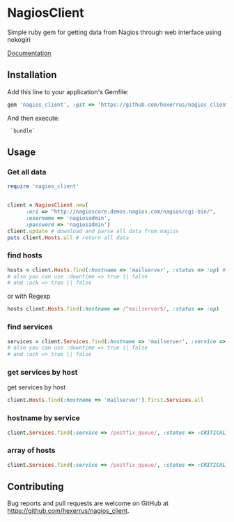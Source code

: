 # NagiosClient

Simple ruby gem for getting data from Nagios through web interface using nokogiri

[Documentation](https://hexerrus.github.io/nagios_client/doc/)

## Installation

Add this line to your application's Gemfile:

```ruby
gem 'nagios_client', :git => 'https://github.com/hexerrus/nagios_client.git'
```

And then execute:

     `bundle`

## Usage

### Get all data

```ruby
require 'nagios_client'


client = NagiosClient.new(
      :uri => "http://nagioscore.demos.nagios.com/nagios/cgi-bin/",
      :username => 'nagiosadmin',
      :password => 'nagiosadmin')
client.update # download and parse all data from nagios
puts client.Hosts.all # return all data
```
### find hosts
```ruby
hosts = client.Hosts.find(:hostname => 'mailserver', :status => :up) # will return Array of hosts
# also you can use :downtime => true || false
# and :ack => true || false
```
or with Regexp

```ruby
hosts client.Hosts.find(:hostname => /^mailserver$/, :status => :up)
```

### find services
```ruby
services = client.Services.find(:hostname => 'mailserver', :service => /postfix_queue/, :status => :CRITICAL)
# also you can use :downtime => true || false
# and :ack => true || false
```

### get services by host
get services by host
```ruby
client.Hosts.find(:hostname => 'mailserver').first.Services.all
```

### hostname by service
```ruby
client.Services.find(:service => /postfix_queue/, :status => :CRITICAL).first.Host.hostname
```

### array of hosts
```ruby
client.Services.find(:service => /postfix_queue/, :status => :CRITICAL).map{|service| service.Host.hostname }
```


## Contributing

Bug reports and pull requests are welcome on GitHub at https://github.com/hexerrus/nagios_client.

